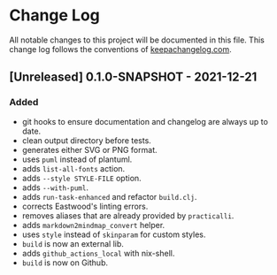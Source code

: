 # Change Log

All notable changes to this project will be documented in this file.
This change log follows the conventions of [keepachangelog.com](http://keepachangelog.com/).

## [Unreleased] 0.1.0-SNAPSHOT - 2021-12-21

### Added

- git hooks to ensure documentation and changelog are always up to date.
- clean output directory before tests.
- generates either SVG or PNG format.
- uses `puml` instead of plantuml.
- adds `list-all-fonts` action.
- adds `--style STYLE-FILE` option.
- adds `--with-puml`.
- adds `run-task-enhanced` and refactor `build.clj`.
- corrects Eastwood's linting errors.
- removes aliases that are already provided by `practicalli`.
- adds `markdown2mindmap_convert` helper.
- uses `style` instead of `skinparam` for custom styles.
- `build` is now an external lib.
- adds `github_actions_local` with nix-shell.
- `build` is now on Github.
